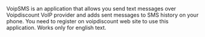 VoipSMS is an application that allows you send text messages over Voipdiscount VoIP provider and adds sent messages to SMS history on your phone. You need to register on voipdiscount web site to use this application.
Works only for english text.